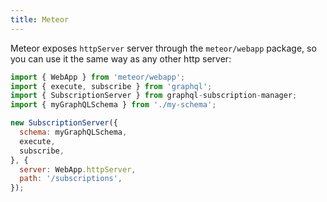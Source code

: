 ```yaml
---
title: Meteor
---
```


Meteor exposes `httpServer` server through the `meteor/webapp` package, so you can use it the same way as any other http server:

```js
import { WebApp } from 'meteor/webapp';
import { execute, subscribe } from 'graphql';
import { SubscriptionServer } from graphql-subscription-manager;
import { myGraphQLSchema } from './my-schema';

new SubscriptionServer({
  schema: myGraphQLSchema,
  execute,
  subscribe,
}, {
  server: WebApp.httpServer,
  path: '/subscriptions',
});
```

